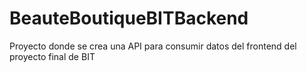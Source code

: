 # BeauteBoutiqueBITBackend
Proyecto donde se crea una API para consumir datos del frontend del proyecto final de BIT
